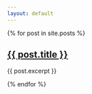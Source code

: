 ```yaml
---
layout: default
---
```


{% for post in site.posts %}
<h2><a href="{{ site.baseurl }}{{ post.url }}">{{ post.title }}</a></h2>
  <p>{{ post.excerpt }}</p>
{% endfor %}
